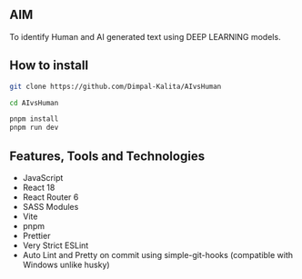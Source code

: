 

## AIM
To identify Human and AI generated text using DEEP LEARNING models.

## How to install

```bash
git clone https://github.com/Dimpal-Kalita/AIvsHuman

cd AIvsHuman
```

```bash
pnpm install
pnpm run dev
```




## Features, Tools and Technologies
- JavaScript
- React 18
- React Router 6
- SASS Modules
- Vite
- pnpm
- Prettier
- Very Strict ESLint
- Auto Lint and Pretty on commit using simple-git-hooks (compatible with Windows unlike husky)